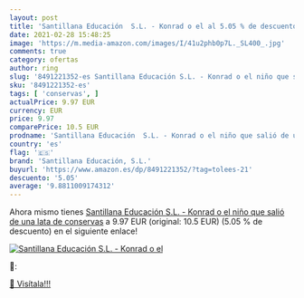 ```yaml
---
layout: post
title: 'Santillana Educación  S.L. - Konrad o el al 5.05 % de descuento'
date: 2021-02-28 15:48:25
image: 'https://m.media-amazon.com/images/I/41u2phb0p7L._SL400_.jpg'
comments: true
category: ofertas
author: ring
slug: '8491221352-es Santillana Educación S.L. - Konrad o el niño que salió de...'
sku: '8491221352-es'
tags: [ 'conservas', ]
actualPrice: 9.97 EUR
currency: EUR
price: 9.97
comparePrice: 10.5 EUR
prodname: 'Santillana Educación  S.L. - Konrad o el niño que salió de una lata de conservas'
country: 'es'
flag: '🇪🇸'
brand: 'Santillana Educación, S.L.'
buyurl: 'https://www.amazon.es/dp/8491221352/?tag=tolees-21'
descuento: '5.05'
average: '9.8811009174312'
---
```


Ahora mismo tienes [Santillana Educación  S.L. - Konrad o el niño que salió de una lata de conservas](https://www.amazon.es/dp/8491221352/?tag=tolees-21) a 9.97 EUR (original: 10.5 EUR) (5.05 %  de descuento) en el siguiente enlace!

[![Santillana Educación  S.L. - Konrad o el](https://m.media-amazon.com/images/I/41u2phb0p7L._SL400_.jpg)](https://www.amazon.es/dp/8491221352/?tag=tolees-21)

🔎:


[🛒 Visítala!!!](https://www.amazon.es/dp/8491221352/?tag=tolees-21)
